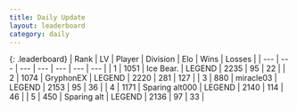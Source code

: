 ```yaml
---
title: Daily Update
layout: leaderboard
category: daily
---
```


{: .leaderboard}
| Rank | LV | Player | Division | Elo | Wins | Losses |
| --- | --- | --- | --- | --- | --- | --- |
| <span data-change="0">1</span> | 1051 | <span title="ID: 417840">Ice Bear.</span> | LEGEND | <span data-change="19">2235</span> | <span data-change="8">95</span> | <span data-change="1">22</span> |
| <span data-change="0">2</span> | 1074 | <span title="ID: 315148">GryphonEX</span> | LEGEND | <span data-change="15">2220</span> | <span data-change="12">281</span> | <span data-change="4">127</span> |
| <span data-change="2">3</span> | 880 | <span title="ID: 416373">miracle03</span> | LEGEND | <span data-change="16">2153</span> | <span data-change="14">95</span> | <span data-change="6">36</span> |
| <span data-change="-1">4</span> | 1171 | <span title="ID: 203132">Sparing alt000</span> | LEGEND | <span data-change="-59">2140</span> | <span data-change="8">114</span> | <span data-change="8">46</span> |
| <span data-change="-1">5</span> | 450 | <span title="ID: 382502">Sparing alt</span> | LEGEND | <span data-change="-28">2136</span> | <span data-change="9">97</span> | <span data-change="6">33</span> |